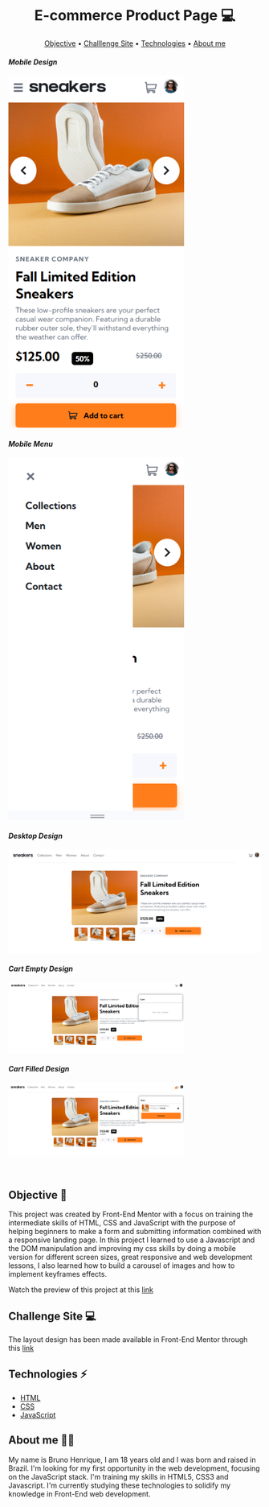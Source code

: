 <h1 align="center"> E-commerce Product Page 💻</h1>

<p align="center">
  <a href="#objective">Objective</a> •
  <a href="#layout">Challlenge Site</a> •
  <a href="#technologies">Technologies</a> •
  <a href="#about-me">About me</a> 
</p>

<p align="center">
  
  <tr>
      <td>
        <h4><em>Mobile Design</em></h4>
        <img width="350px" src="mobile-design.png">
      </td>
      <td>
        <h4><em>Mobile Menu</em></h4>
        <img width="350px" src="mobile-menu-option.png">
      </td>
    </tr>
    <tr>
      <td>
        <h4><em>Desktop Design</em></h4>
        <img width="700px" src="full-screen-design.png">
      </td>
    </tr>
    <tr>
      <td>
        <h4><em>Cart Empty Design</em></h4>
        <img width="350px" src="cart-empty-full-screen.png">
      </td>
      <td>
        <h4><em>Cart Filled Design</em></h4>
        <img width="350px" src="full-cart-full-screen.png">
      </td>
    </tr>
</p>

<br/>

<h2 id="objective">Objective 🎯</h2>

This project was created by Front-End Mentor 
with a focus on training the intermediate skills of HTML, CSS and JavaScript with the purpose of helping beginners to make a form and submitting information combined with a responsive landing page. In this project
I learned to use a Javascript and the DOM manipulation and improving my css skills by doing a mobile version for different screen sizes, great responsive and web development lessons, I also learned how to build a carousel of images and how to implement keyframes effects.

Watch the preview of this project at this <a href="https://e-commerce-product-page-silk.vercel.app/">link</a>



<h2 id="layout">Challenge Site 💻</h2>

The layout design has been made available in Front-End Mentor through this <a href="https://www.frontendmentor.io/challenges/ecommerce-product-page-UPsZ9MJp6">link</a>

<h2 id="technologies">Technologies ⚡</h2>
<ul>
  <li><a href="https://developer.mozilla.org/en-US/docs/Web/HTML">HTML</a></li>
  <li><a href="https://developer.mozilla.org/en-US/docs/Web/CSS">CSS</a></li>
  <li><a href="https://developer.mozilla.org/en-US/docs/Web/JavaScript/Reference">JavaScript</a></li>
</ul>

<h2 id="about-me">About me 👨🏻</h2>

My name is Bruno Henrique, I am 18 years old and I was born and raised in Brazil. I'm looking for my first opportunity in the web development, focusing on the JavaScript stack. I'm training my skills in HTML5, CSS3 and Javascript. I'm currently studying these technologies to solidify my knowledge in Front-End web development. 
